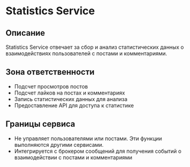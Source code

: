 # Statistics Service

## Описание
Statistics Service отвечает за сбор и анализ статистических данных о взаимодействиях пользователей с постами и комментариями.

## Зона ответственности
- Подсчет просмотров постов
- Подсчет лайков на постах и комментариях
- Запись статистических данных для анализа
- Предоставление API для доступа к статистике

## Границы сервиса
- Не управляет пользователями или постами. Эти функции выполняются другими сервисами.
- Интегрируется с брокером сообщений для получения событий о взаимодействии с постами и комментариями